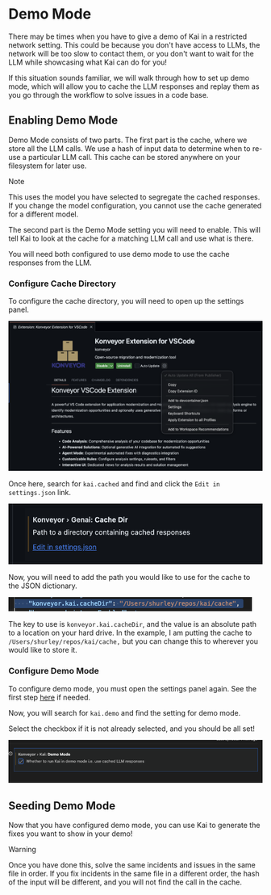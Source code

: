 # Demo Mode

There may be times when you have to give a demo of Kai in a restricted network setting. This could be because you don't have access to LLMs, the network will be too slow to contact them, or you don't want to wait for the LLM while showcasing what Kai can do for you!

If this situation sounds familiar, we will walk through how to set up demo mode, which will allow you to cache the LLM responses and replay them as you go through the workflow to solve issues in a code base.

## Enabling Demo Mode

Demo Mode consists of two parts. The first part is the cache, where we store all the LLM calls. We use a hash of input data to determine when to re-use a particular LLM call. This cache can be stored anywhere on your filesystem for later use.

> [!NOTE]
> This uses the model you have selected to segregate the cached responses. If you change the model configuration, you cannot use the cache generated for a different model.

The second part is the Demo Mode setting you will need to enable. This will tell Kai to look at the cache for a matching LLM call and use what is there.

You will need both configured to use demo mode to use the cache responses from the LLM.

### Configure Cache Directory

To configure the cache directory, you will need to open up the settings panel.

![image](images/open_settings.png)

Once here, search for `kai.cached` and find and click the `Edit in settings.json` link.

![image](images/demo_mode/kai_demo_mode_search.png)

Now, you will need to add the path you would like to use for the cache to the JSON dictionary.

![image](images/demo_mode/cache_dir_json_settings.png)

The key to use is `konveyor.kai.cacheDir`, and the value is an absolute path to a location on your hard drive. In the example, I am putting the cache to `/Users/shurley/repos/kai/cache,` but you can change this to wherever you would like to store it.

### Configure Demo Mode

To configure demo mode, you must open the settings panel again.
See the first step [here](#configure-cache-directory) if needed.

Now, you will search for `kai.demo` and find the setting for demo mode.

Select the checkbox if it is not already selected, and you should be all set!

![image](images/demo_mode/select_demo_mode_on.png)

## Seeding Demo Mode

Now that you have configured demo mode, you can use Kai to generate the fixes you want to show in your demo!

> [!WARNING]
> Once you have done this, solve the same incidents and issues in the same file in order. If you fix incidents in the same file in a different order, the hash of the input will be different, and you will not find the call in the cache.
